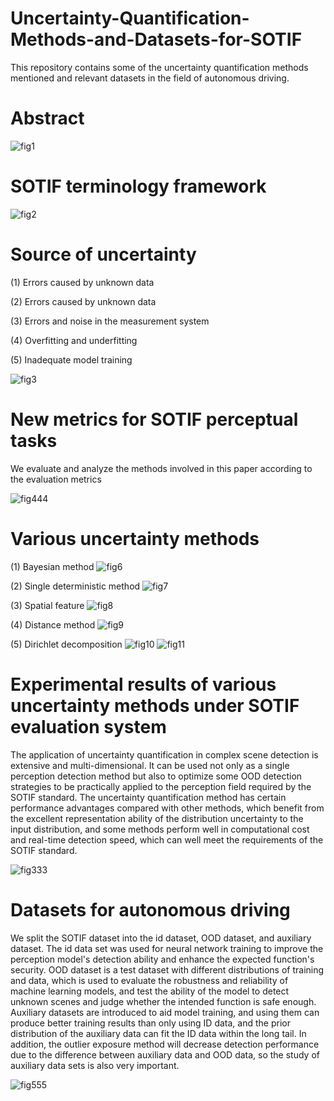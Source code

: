 # Uncertainty-Quantification-Methods-and-Datasets-for-SOTIF
This repository contains some of the uncertainty quantification methods mentioned and relevant datasets in the field of autonomous driving.
# Abstract

![fig1](https://github.com/user-attachments/assets/9219c69c-73a1-4bf2-9e53-3141b75f3127)

# SOTIF terminology framework

![fig2](https://github.com/user-attachments/assets/65fdd7b8-af07-4b05-928a-b58ff1409afe)

# Source of uncertainty
(1)	Errors caused by unknown data

(2) Errors caused by unknown data

(3) Errors and noise in the measurement system

(4) Overfitting and underfitting

(5) Inadequate model training

![fig3](https://github.com/user-attachments/assets/8eca9ba6-3bad-4a54-9859-4e12cb6d7390)

# New metrics for SOTIF perceptual tasks
We evaluate and analyze the methods involved in this paper according to the evaluation metrics

![fig444](https://github.com/user-attachments/assets/98d0e571-140c-48cf-bb51-4822b7a256fe)

# Various uncertainty methods
(1)	Bayesian method
![fig6](https://github.com/user-attachments/assets/20d671df-b170-4fa0-88ce-af8f42fca67a)

(2) Single deterministic method
![fig7](https://github.com/user-attachments/assets/8a445641-1b10-43a4-a162-3fc2ea3cade6)

(3) Spatial feature
![fig8](https://github.com/user-attachments/assets/042f3784-fdd6-43c2-beea-5a00cd673474)

(4) Distance method
![fig9](https://github.com/user-attachments/assets/a5488f37-a9e6-48a0-84c8-af3d4828b729)

(5) Dirichlet decomposition
![fig10](https://github.com/user-attachments/assets/6eb9a8e8-80c0-4540-95e8-0440adec3996)
![fig11](https://github.com/user-attachments/assets/cfc3a912-05f5-4a71-a89b-d725e886b581)

# Experimental results of various uncertainty methods under SOTIF evaluation system
The application of uncertainty quantification in complex scene detection is extensive and multi-dimensional. It can be used not only as a single perception detection method but also to optimize some OOD detection strategies to be practically applied to the perception field required by the SOTIF standard. The uncertainty quantification method has certain performance advantages compared with other methods, which benefit from the excellent representation ability of the distribution uncertainty to the input distribution, and some methods perform well in computational cost and real-time detection speed, which can well meet the requirements of the SOTIF standard. 

![fig333](https://github.com/user-attachments/assets/0beea30d-d63c-4137-9a9c-2ca5b8debd71)


# Datasets for autonomous driving
We split the SOTIF dataset into the id dataset, OOD dataset, and auxiliary dataset. The id data set was used for neural network training to improve the perception model's detection ability and enhance the expected function's security. OOD dataset is a test dataset with different distributions of training and data, which is used to evaluate the robustness and reliability of machine learning models, and test the ability of the model to detect unknown scenes and judge whether the intended function is safe enough. Auxiliary datasets are introduced to aid model training, and using them can produce better training results than only using ID data, and the prior distribution of the auxiliary data can fit the ID data within the long tail. In addition, the outlier exposure method will decrease detection performance due to the difference between auxiliary data and OOD data, so the study of auxiliary data sets is also very important.

![fig555](https://github.com/user-attachments/assets/e0d871a5-b807-4a08-a8ae-41077f8cac89)

